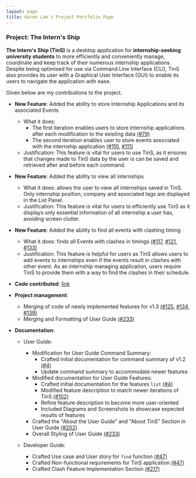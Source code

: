 ```yaml
---
layout: page
title: Karen Lam's Project Portfolio Page
---
```


### Project: The Intern's Ship

**The Intern's Ship (TinS)** is a desktop application for **internship-seeking university students** to more efficiently
and conveniently manage, coordinate and keep track of their numerous internship applications. Despite being optimised
for use via Command Line Interface (CLI), TinS also provides its user with a Graphical User Interface (GUI) to enable
its users to navigate the application with ease.

Given below are my contributions to the project.

* **New Feature**: Added the ability to store Internship Applications and its associated Events
  * What it does:
    * The first iteration enables users to store internship applications after each modification to the existing data
      [(#79)](https://github.com/AY2223S2-CS2103T-W11-2/tp/pull/79)
    * The second iteration enables user to store events associated with the internship application
      [(#110](https://github.com/AY2223S2-CS2103T-W11-2/tp/pull/110), 
      [#111)](https://github.com/AY2223S2-CS2103T-W11-2/tp/pull/111)
  * Justification: This feature is vital for users to use TinS, as it ensures that changes made to TinS data by the user
    is can be saved and retrieved after and before each command.

* **New Feature**: Added the ability to view all internships 
    * What it does: allows the user to view all internships saved in TinS. Only internship position, company and
      associated tags are displayed in the List Panel.
    * Justification: This feature is vital for users to efficiently use TinS as it displays only essential information
      of all internship a user has, avoiding screen clutter.

* **New Feature**: Added the ability to find all events with clashing timing
    * What it does: finds all Events with clashes in timings
      [(#117](https://github.com/AY2223S2-CS2103T-W11-2/tp/pull/117),
      [#121](https://github.com/AY2223S2-CS2103T-W11-2/tp/pull/121), 
      [#133)](https://github.com/AY2223S2-CS2103T-W11-2/tp/pull/133)
    * Justification: This feature is helpful for users as TinS allows users to add events to internships even if the
      events result in clashes with other event. As an internship managing application, users require TinS to provide
      them with a way to find the clashes in their schedule.

* **Code contributed**: [link](https://github.com/Karen-Lam/tp)

* **Project management**:
  * Merging of code of newly implemented features for v1.3 [(#125](https://github.com/AY2223S2-CS2103T-W11-2/tp/pull/125), 
    [#134](https://github.com/AY2223S2-CS2103T-W11-2/tp/pull/134), [#139)](https://github.com/AY2223S2-CS2103T-W11-2/tp/pull/139)
  * Merging and Formatting of User Guide [(#233)](https://github.com/AY2223S2-CS2103T-W11-2/tp/pull/223/)
  
* **Documentation**:
    * User Guide:
      * Modification for User Guide Command Summary:
        * Crafted initial documentation for command summary of v1.2 [(#4)](https://github.com/AY2223S2-CS2103T-W11-2/tp/pull/4)
        * Update command summary to accommodate newer features 
      * Modified documentation for User Guide Features: 
        * Crafted initial documentation for the features `list` [(#4)](https://github.com/AY2223S2-CS2103T-W11-2/tp/pull/4)
        * Modified feature description to match newer iterations of TinS [(#102)](https://github.com/AY2223S2-CS2103T-W11-2/tp/pull/102)
        * Refine feature description to become more user-oriented
        * Included Diagrams and Screenshots to showcase expected results of features
      * Crafted the "About the User Guide" and "About TinS" Section in User Guide [(#202)](https://github.com/AY2223S2-CS2103T-W11-2/tp/pull/202)
      * Overall Styling of User Guide [(#233)](https://github.com/AY2223S2-CS2103T-W11-2/tp/pull/223/)

    * Developer Guide:
      * Crafted Use case and User story for `find` function [(#47)](https://github.com/AY2223S2-CS2103T-W11-2/tp/pull/47)
      * Crafted Non-functional requirements for TinS application [(#47)](https://github.com/AY2223S2-CS2103T-W11-2/tp/pull/47)
      * Crafted Clash Feature Implementation Section [(#217)](https://github.com/AY2223S2-CS2103T-W11-2/tp/pull/217)
